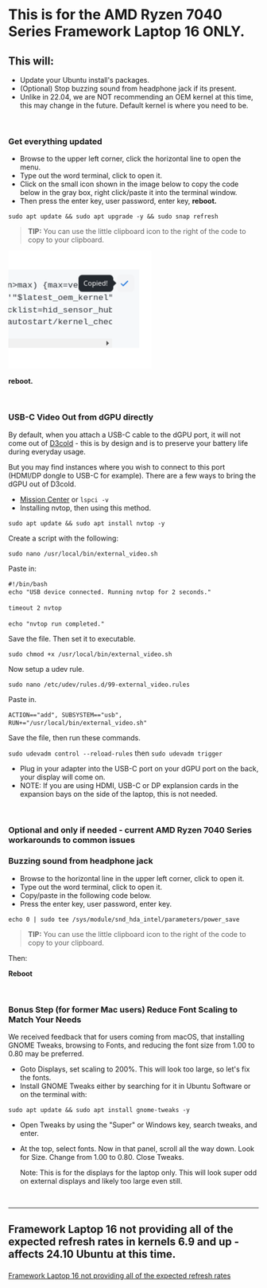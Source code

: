 # This is for the AMD Ryzen 7040 Series Framework Laptop 16 ONLY.


## This will:

- Update your Ubuntu install's packages.
- (Optional) Stop buzzing sound from headphone jack if its present.
- Unlike in 22.04, we are NOT recommending an OEM kernel at this time, this may change in the future. Default kernel is where you need to be.


&nbsp; &nbsp; &nbsp; &nbsp; 


### Get everything updated

- Browse to the upper left corner, click the horizontal line to open the menu.
- Type out the word terminal, click to open it.
- Click on the small icon shown in the image below to copy the code below in the gray box, right click/paste it into the terminal window.
- Then press the enter key, user password, enter key, **reboot.**

```
sudo apt update && sudo apt upgrade -y && sudo snap refresh
```
> **TIP:** You can use the little clipboard icon to the right of the code to copy to your clipboard.

<p style="text-align: left"><img src="https://raw.githubusercontent.com/FrameworkComputer/linux-docs/main/copied.png" alt="Copy The Code Below Like This" title="Copy The Code Above Like This"></p>

**reboot.**

&nbsp; &nbsp; &nbsp;

### USB-C Video Out from dGPU directly

By default, when you attach a USB-C cable to the dGPU port, it will not come out of [D3cold](https://learn.microsoft.com/en-us/windows-hardware/drivers/kernel/device-power-states) - this is by design and is to preserve your battery life during everyday usage.

But you may find instances where you wish to connect to this port (HDMI/DP dongle to USB-C for example). There are a few ways to bring the dGPU out of D3cold.

- [Mission Center](https://missioncenter.io/) or ``lspci -v``
- Installing nvtop, then using this method.

```
sudo apt update && sudo apt install nvtop -y
```
Create a script with the following:

```
sudo nano /usr/local/bin/external_video.sh
```
Paste in:

```
#!/bin/bash
echo "USB device connected. Running nvtop for 2 seconds."

timeout 2 nvtop

echo "nvtop run completed."
```

Save the file. Then set it to executable.

```
sudo chmod +x /usr/local/bin/external_video.sh
```

Now setup a udev rule.
```
sudo nano /etc/udev/rules.d/99-external_video.rules
```

Paste in.

```
ACTION=="add", SUBSYSTEM=="usb", RUN+="/usr/local/bin/external_video.sh"
```

Save the file, then run these commands.

``sudo udevadm control --reload-rules``
then
``sudo udevadm trigger``

- Plug in your adapter into the USB-C port on your dGPU port on the back, your display will come on.
- NOTE: If you are using HDMI, USB-C or DP explansion cards in the expansion bays on the side of the laptop, this is not needed.

&nbsp;
&nbsp;
&nbsp;

### Optional and only if needed - current AMD Ryzen 7040 Series workarounds to common issues

### Buzzing sound from headphone jack

- Browse to the horizontal line in the upper left corner, click to open it.
- Type out the word terminal, click to open it.
- Copy/paste in the following code below.
- Press the enter key, user password, enter key.

```
echo 0 | sudo tee /sys/module/snd_hda_intel/parameters/power_save
```
> **TIP:** You can use the little clipboard icon to the right of the code to copy to your clipboard.


Then:

**Reboot**

&nbsp;

### Bonus Step (for former Mac users) Reduce Font Scaling to Match Your Needs

We received feedback that for users coming from macOS, that installing GNOME Tweaks, browsing to Fonts, and reducing the font size from 1.00 to 0.80 may be preferred. 

- Goto Displays, set scaling to 200%. This will look too large, so let's fix the fonts.
- Install GNOME Tweaks either by searching for it in Ubuntu Software or on the terminal with:
  
```
sudo apt update && sudo apt install gnome-tweaks -y
```

- Open Tweaks by using the "Super" or Windows key, search tweaks, and enter.

- At the top, select fonts. Now in that panel, scroll all the way down. Look for Size. Change from 1.00 to 0.80. Close Tweaks.

  Note: This is for the displays for the laptop only. This will look super odd on external displays and likely too large even still.

&nbsp;
&nbsp;
&nbsp;

----------------------------------------

## Framework Laptop 16 not providing all of the expected refresh rates in kernels 6.9 and up - affects 24.10 Ubuntu at this time.
### 

[Framework Laptop 16 not providing all of the expected refresh rates ](https://github.com/FrameworkComputer/linux-docs/blob/main/amdgpu-workarounds/amdgpu_freesync_video/amdgpu_freesync_video.md#amdgpufreesync_video1-parameter-workaround-franework-laptop-16-only)

&nbsp;
&nbsp;
&nbsp;&nbsp;
&nbsp;
&nbsp;
